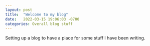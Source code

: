 ```yaml
---
layout: post
title:  "Welcome to my blog"
date:   2022-03-15 19:06:03 -0700
categories: Overall blog stuff
---
```

Setting up a blog to have a place for some stuff I have been writing.